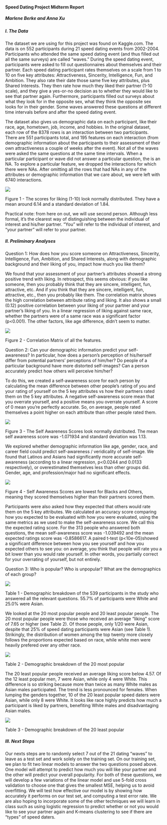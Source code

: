 #### Speed Dating Project Midterm Report
##### Marlene Berke and Anna Xu
##### I. The Data
The dataset we are using for this project was found on Kaggle.com. The data is on 552 participants during 21 speed dating events from 2002-2004. Participants who attended the same speed dating event (and thus filled out all the same surveys) are called “waves.” During the speed dating event, participants were asked to fill out questionnaires about themselves and their partner. Each speed dating participant rates themselves on a scale from 1 to 10 on five key attributes: Attractiveness, Sincerity, Intelligence, Fun, and Ambition. They also rate their date those same five key attributes, plus Shared Interests. They then rate how much they liked their partner (1-10 scale), and they give a yes-or-no decision as to whether they would like to see that partner again. Furthermore, participants filled out surveys about what they look for in the opposite sex, what they think the opposite sex looks for in their gender. Some waves answered these questions at different time intervals before and after the speed dating event.

The dataset also gives us demographic data on each participant, like their race, age, hometown, job, income, and hobbies.  In the original dataset, each row of the 8378 rows is an interaction between two participants. There are 551 participants total, and 195 features on each interaction (from demographic information about the participants to their assessment of their own attractiveness a couple of weeks after the event).
Not all of the waves were asked the same questions at the same time intervals. When a particular participant or wave did not answer a particular question, the is an NA. To explore a particular feature, we dropped the interactions for which there were NAs. After omitting all the rows that had NAs in any of the attributes or demographic information that we care about, we were left with 6740 interactions. 

![](https://github.com/annasxu/speed-dating/blob/master/Figure1.png)

Figure 1 - The scores for liking (1-10) look normally distributed. They have a mean around 6.14 and a standard deviation of 1.84.

Practical note: from here on out, we will use second person. Although less formal, it’s the clearest way of distinguishing between the individual of interest and his/her partner. “You” will refer to the individual of interest, and “your partner” will refer to your partner.

##### II.	Preliminary Analyses

Question 1: How does how you score someone on Attractiveness, Sincerity, Intelligence, Fun, Ambition, and Shared Interests, along with demographic background and their liking of you, impact how much you like them?

We found that your assessment of your partner’s attributes showed a strong positive trend with liking. In retrospect, this seems obvious: if you like someone, then you probably think that they are sincere, intelligent, fun, attractive, etc. And if you think that they are sincere, intelligent, fun, attractive, etc., then you probably like them. The correlation matrix shows the high correlation between attribute rating and liking. It also shows a small (0.12) positive correlation between your liking of your partner and your partner’s liking of you. In a linear regression of liking against same race, whether the partners were of a same race was a significant factor (p<0.001). The other factors, like age difference, didn’t seem to matter.
 
![](https://github.com/annasxu/speed-dating/blob/master/Figure2.png)

Figure 2 - Correlation Matrix of all the features. 

Question 2: Can your demographic information predict your self-awareness? In particular, how does a person’s perception of his/herself differ from potential partners’ perceptions of him/her? Do people of a particular background have more distorted self-images? Can a person accurately predict how others will perceive him/her?

To do this, we created a self-awareness score for each person by calculating the mean difference between other people’s rating of you and your rating of yourself on the 5 key attributes vs how their partners rated them on the 5 key attributes. A negative self-awareness score mean that you overrate yourself, and a positive means you overrate yourself. A score of 0 mean you’re perfectly accurate. So, on average, people rated themselves a point higher on each attribute than other people rated them. 

![](https://github.com/annasxu/speed-dating/blob/master/Figure3.png)

Figure 3 - The Self Awareness Scores look normally distributed. The mean self awareness score was -1.071934 and standard deviation was 1.13.

We explored whether demographic information like age, gender, race, and career field could predict self-awareness / veridicality of self-image. We found that Latinos and Asians had significantly more accurate self-awareness (according to a linear regression, p<0.0244 and 0.0133 respectively), or overestimated themselves less than other groups did. Gender, age, and profession/major had no significant effects.

![](https://github.com/annasxu/speed-dating/blob/master/Figure4.png)

Figure 4 - Self Awareness Scores are lowest for Blacks and Others, meaning they scored themselves higher than their partners scored them.

Participants were also asked how they expected that others would rate them on the 5 key attributes. We calculated an accuracy score comparing how you expected to be evaluated with how you were evaluated, using the same metrics as we used to make the self-awareness score. We call this the expected rating score. For the 313 people who answered both questions, the mean self-awareness score was -1.039492 and the mean expected ratings score was -0.8586617. A paired t-test (p<10e-05)showed a significant difference between how you see yourself and how you expected others to see you: on average, you think that people will rate you a bit lower than you would rate yourself. In other words, you partially correct for your overrating of yourself, but not entirely. 

Question 3: Who is popular? Who is unpopular? What are the demographics of each group?

![](https://github.com/annasxu/speed-dating/blob/master/Table1.png)

Table 1 - Demographic breakdown of the 539 participants in the study who answered all the relevant questions. 55.7% of participants were White and 25.0% were Asian.

We looked at the 20 most popular people and 20 least popular people. The 20 most popular people were those who received an average “liking” score of 7.65 or higher (see Table 2). Of those people, only 1/20 were Asian, despite that 25% of speed dating participants were Asian (see Table 1). Strikingly, the distribution of women among the top twenty more closely follows the proportions expected based on race, while white men were heavily prefered over any other race.

![](https://github.com/annasxu/speed-dating/blob/master/Table2.png)

Table 2 - Demographic breakdown of the 20 most popular

The 20 least popular people received an average liking score below 4.57. Of the 12 least popular men, 7 were Asian, while only 4 were White. This difference is so striking because more than twice as many White males as Asian males participated. The trend is less pronounced for females. When lumping the genders together, 10 of the 20 least popular speed daters were Asian, while only 8 were White. It looks like race highly predicts how much a participant is liked by partners, benefiting White males and disadvantaging Asian males.

![](https://github.com/annasxu/speed-dating/blob/master/Table3.png)

Table 3 - Demographic breakdown of the 20 least popular

##### III.	Next Steps
Our nexts steps are to randomly select 7 out of the 21 dating “waves” to leave as a test set and work solely on the training set. On our training set, we plan to fit two linear models to answer the two questions posed above. One model will attempt to predict how much you will like your partner and the other will predict your overall popularity. For both of these questions, we will develop a few variations of the linear model and use 5-fold cross validation to choose one that gives the smallest MSE, helping us to avoid overfitting. We will test how effective our model is by showing how accurately it performs on our test set, and computing a test error rate.
We are also hoping to incorporate some of the other techniques we will learn in class such as using logistic regression to predict whether or not you would like to see your partner again and K-means clustering to see if there are “types” of speed daters.
